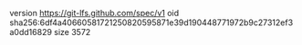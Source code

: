 version https://git-lfs.github.com/spec/v1
oid sha256:6df4a40660581721250820595871e39d190448771972b9c27312ef3a0dd16829
size 3572
